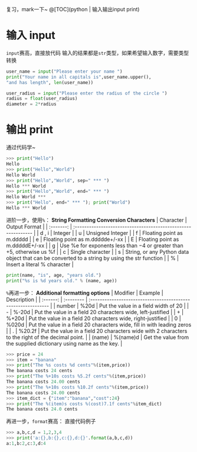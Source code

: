﻿复习，mark一下~
@[TOC](python | 输入输出input print)
# 输入 input
`input`赛高，直接放代码
输入的结果都是`str`类型，如果希望输入数字，需要类型转换

```python
user_name = input("Please enter your name ")
print("Your name in all capitals is",user_name.upper(),
"and has length", len(user_name))

user_radius = input("Please enter the radius of the circle ")
radius = float(user_radius)
diameter = 2*radius
```

# 输出 print
通过代码学~
```python
>>> print("Hello")
Hello
>>> print("Hello","World")
Hello World
>>> print("Hello","World", sep=" *** ")
Hello *** World
>>> print("Hello","World", end=" *** ")
Hello World ***
>>> print("Hello", end=" *** "); print("World")
Hello *** World
```
进阶一步，使用`%`：
**String Formatting Conversion Characters**
| Character | Output  Format                                               |
| :-------: | :------------------------------------------------------------ |
|   d , i   | Integer                                                      |
|     u     | Unsigned  Integer                                            |
|     f     | Floating  point as m.ddddd                                   |
|     e     | Floating  point as m.ddddde+/-xx                             |
|     E     | Floating  point as m.dddddE+/-xx                             |
|     g     | Use %e  for exponents less than −4 or greater than +5, otherwise us %f |
|     c     | Single  character                                            |
|     s     | String, or any Python data object that can be converted to a string by using the str function |
|     %     | Insert  a literal % character                                |

```python
print(name, "is", age, "years old.")
print("%s is %d years old." % (name, age))
```
`%`再进一步：
**Additional formatting options**
| Modifier | Example  | Description                                                  |
| :------: | :-------- | :------------------------------------------------------------ |
|  number  | %20d     | Put the  value in a field width of 20                        |
|    \-    | %-20d    | Put the  value in a field 20 characters wide, left-justified |
|    +     | %+20d    | Put the  value in a field 20 characters wide, right-justified |
|    0     | %020d    | Put the  value in a field 20 characters wide, fill in with leading zeros |
|    .     | %20.2f   | Put  the value in a field 20 characters wide with 2 characters to the right of the decimal point. |
|  (name)  | %(name)d | Get the  value from the supplied dictionary using name as the key. |


```python
>>> price = 24
>>> item = "banana"
>>> print("The %s costs %d cents"%(item,price))
The banana costs 24 cents
>>> print("The %+10s costs %5.2f cents"%(item,price))
The banana costs 24.00 cents
>>> print("The %+10s costs %10.2f cents"%(item,price))
The banana costs 24.00 cents
>>> item_dict = {"item":"banana","cost":24}
>>> print("The %(item)s costs %(cost)7.1f cents"%item_dict)
The banana costs 24.0 cents
```

再进一步，`format`赛高：
直接代码例子

```python
>>> a,b,c,d = 1,2,3,4
>>> print('a:{},b:{},c:{},d:{}'.format(a,b,c,d))
a:1,b:2,c:3,d:4
```

